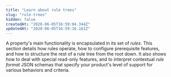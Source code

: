 ```yaml
---
title: "Learn about rule trees"
slug: "rule-trees"
hidden: false
createdAt: "2020-06-05T16:59:04.344Z"
updatedAt: "2020-06-05T16:59:16.161Z"
---
```

A property's main functionality is encapsulated in its set of _rules_.
This section details how rules operate, how to configure prerequisite
features, and how to structure the rest of a rule tree from the root
down. It also shows how to deal with special read-only features, and
to interpret contextual _rule format_ JSON schemas that specify your
product's level of support for various behaviors and criteria.